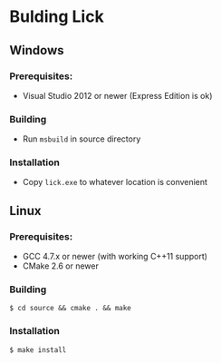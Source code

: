 Bulding Lick
============

Windows
-------

### Prerequisites:

- Visual Studio 2012 or newer (Express Edition is ok)

### Building

- Run `msbuild` in source directory

### Installation

- Copy `lick.exe` to whatever location is convenient

Linux
-----

### Prerequisites:

- GCC 4.7.x or newer (with working C++11 support)
- CMake 2.6 or newer

### Building

    $ cd source && cmake . && make
    
### Installation    

    $ make install
    
